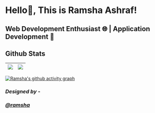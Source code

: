  # Hello👋, This is Ramsha Ashraf!
 ## **Web Development Enthusiast 🌐 | Application Development 📱**
 


## Github Stats

| <img src="https://github-readme-stats.vercel.app/api?username=ramshaashraf&&show_icons=true&count_private=true&theme=github_dark">|<img src="https://github-readme-streak-stats.herokuapp.com/?user=ramshaashraf7&theme=blueberry_duo"/> |
| ------------| ------------- |

[![Ramsha's github activity graph](https://activity-graph.herokuapp.com/graph?username=ramshaashraf&theme=react-dark	)](https://github.com/ashutosh00710/github-readme-activity-graph)

###  *Designed by -*

### *[@ramsha](https://www.github.com/ramshaashraf)* 

 
